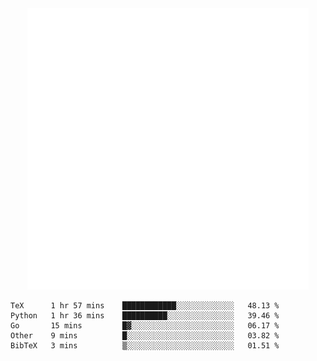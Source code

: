 <div align="center">
    <a href="https://konst.fish">
        <img src="https://raw.githubusercontent.com/konstfish/konstfish/master/fish.svg" alt="Logo" width="450"/>
    </a>
</div>

<!--START_SECTION:waka-->
```text
TeX      1 hr 57 mins    ████████████░░░░░░░░░░░░░   48.13 % 
Python   1 hr 36 mins    ██████████░░░░░░░░░░░░░░░   39.46 % 
Go       15 mins         █▓░░░░░░░░░░░░░░░░░░░░░░░   06.17 % 
Other    9 mins          █░░░░░░░░░░░░░░░░░░░░░░░░   03.82 % 
BibTeX   3 mins          ▒░░░░░░░░░░░░░░░░░░░░░░░░   01.51 % 
```
<!--END_SECTION:waka-->
